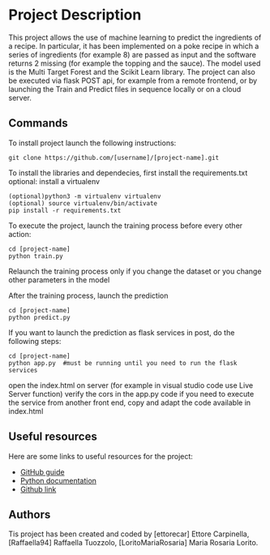 # Project Description
This project allows the use of machine learning to predict the ingredients of a recipe. In particular, it has been implemented on a poke recipe in which a series of ingredients (for example 8) are passed as input and the software returns 2 missing (for example the topping and the sauce).
The model used is the Multi Target Forest and the Scikit Learn library.
The project can also be executed via flask POST api, for example from a remote frontend, or by launching the Train and Predict files in sequence locally or on a cloud server.

## Commands

To install project launch the following instructions:

```
git clone https://github.com/[username]/[project-name].git
```


To install the libraries and dependecies, first install the requirements.txt 
optional: install a virtualenv
```
(optional)python3 -m virtualenv virtualenv
(optional) source virtualenv/bin/activate
pip install -r requirements.txt
```

To execute the project, launch the training process before every other action:
```
cd [project-name]
python train.py
```
Relaunch the training process only if you change the dataset or you change other parameters in the model

After the training process, launch the prediction 
```
cd [project-name]
python predict.py
```
If you want to launch the prediction as flask services in post, do the following steps:
```
cd [project-name]
python app.py  #must be running until you need to run the flask services
```
open the index.html on server (for example in visual studio code use Live Server function)
verify the cors in the app.py code
if you need to execute the service from another front end, copy and adapt the code available in index.html

## Useful resources
Here are some links to useful resources for the project:

* [GitHub guide](https://guides.github.com/)
* [Python documentation](https://docs.python.org/3/)
* [Github link](https://github.com/ettorecar/ml_ingredient_prediction)


## Authors

Tis project has been created and coded by [ettorecar] Ettore Carpinella, [Raffaella94] Raffaella Tuozzolo, [LoritoMariaRosaria] Maria Rosaria Lorito.

